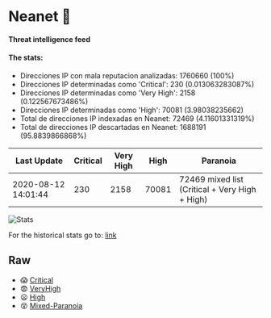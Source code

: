 # Neanet :hocho:
#### Threat intelligence feed
#### The stats:

- Direcciones IP con mala reputacion analizadas: 1760660 (100%)
- Direcciones IP determinadas como 'Critical':  230 (0.013063283087%)
- Direcciones IP determinadas como 'Very High':  2158 (0.122567673486%)
- Direcciones IP determinadas como 'High':  70081 (3.98038235662)
- Total de direcciones IP indexadas en Neanet:  72469 (4.11601331319%)
- Total de direcciones IP descartadas en Neanet:  1688191 (95.8839866868%)

| Last Update | Critical | Very High | High | Paranoia |
| --- | --- | --- | --- | --- |
| 2020-08-12 14:01:44 | 230 | 2158 | 70081 | 72469 mixed list (Critical + Very High + High)|

![Stats](https://docs.google.com/spreadsheets/d/e/2PACX-1vSnaNMIXVabIpDJjufMlzH7poXnshF3mgd8Is1g9ytUEzVsP5my4Trn8f-xkoLLQ38xpL3HtmUexLo6/pubchart?oid=501124687&format=image)

For the historical stats go to: [link](/stats.csv)
## Raw
- :scream: [Critical](https://raw.githubusercontent.com/JavaGarcia/Neanet/master/blacklists/neanet_critical.txt)
- :fearful: [VeryHigh](https://raw.githubusercontent.com/JavaGarcia/Neanet/master/blacklists/neanet_veryHigh.txtt)
- :frowning: [High](https://raw.githubusercontent.com/JavaGarcia/Neanet/master/blacklists/neanet_high.txt)
- :dizzy_face: [Mixed-Paranoia](https://raw.githubusercontent.com/JavaGarcia/Neanet/master/blacklists/neanet_all.txt)































































































































